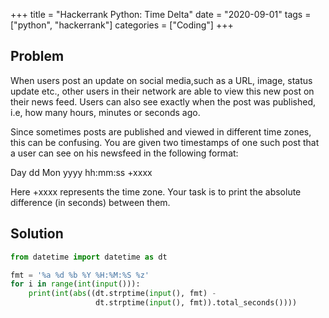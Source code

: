 +++
title = "Hackerrank Python: Time Delta"
date = "2020-09-01"
tags = ["python", "hackerrank"]
categories = ["Coding"]
+++

## Problem

When users post an update on social media,such as a URL, image, status update etc., other users in their network are able to view this new post on their news feed. Users can also see exactly when the post was published, i.e, how many hours, minutes or seconds ago.

Since sometimes posts are published and viewed in different time zones, this can be confusing. You are given two timestamps of one such post that a user can see on his newsfeed in the following format:

Day dd Mon yyyy hh:mm:ss +xxxx

Here +xxxx represents the time zone. Your task is to print the absolute difference (in seconds) between them.

## Solution

```python
from datetime import datetime as dt

fmt = '%a %d %b %Y %H:%M:%S %z'
for i in range(int(input())):
    print(int(abs((dt.strptime(input(), fmt) - 
                   dt.strptime(input(), fmt)).total_seconds())))
```
